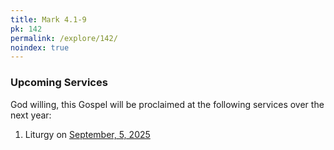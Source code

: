 ```yaml
---
title: Mark 4.1-9
pk: 142
permalink: /explore/142/
noindex: true
---
```


### Upcoming Services

God willing, this Gospel will be proclaimed at the following services over the next year:


1. Liturgy on [September,  5, 2025](https://orthocal.info/readings/gregorian/2025/09/05/)

